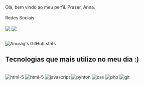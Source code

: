 Olá, bem vindo ao meu perfil. Prazer, Anna.
<br>
<br>
Redes Sociais
<br>
<br>
<img align= "center" src="https://img.shields.io/badge/LinkedIn-0077B5?style=for-the-badge&logo=linkedin&logoColor=white" href= "www.linkedin.com/in/anaalmeidaa">
<img align= "center" src="https://img.shields.io/badge/Instagram-E4405F?style=for-the-badge&logo=instagram&logoColor=white" href= "https://www.instagram.com/annaallmeida__/">
<br>
<br>


![Anurag's GitHub stats](https://github-readme-stats.vercel.app/api?username=annaalmeida2003&show_icons=true&theme=dracula)



## Tecnologias que mais utilizo no meu dia :)

<div style = "display: inline_block"></br>

<img align="center"  alt="html-5" src = "https://img.shields.io/badge/HTML5-E34F26?style=for-the-badge&logo=html5&logoColor=white">
<img align="center"  alt="html-5" src = "https://img.shields.io/badge/Node.js-43853D?style=for-the-badge&logo=node.js&logoColor=white">
<img align="center"  alt="javascript" src = "https://img.shields.io/badge/JavaScript-323330?style=for-the-badge&logo=javascript&logoColor=F7DF1E">
<img align="center"  alt="pyhton" src = "https://img.shields.io/badge/Python-3776AB?style=for-the-badge&logo=python&logoColor=white">
<img align="center"  alt="css" src ="https://img.shields.io/badge/CSS-239120?&style=for-the-badge&logo=css3&logoColor=white" >
<img align="center"  alt="php" src ="https://img.shields.io/badge/PHP-777BB4?style=for-the-badge&logo=php&logoColor=white" >
<img align="center" alt= "git"  src="https://img.shields.io/badge/GIT-E44C30?style=for-the-badge&logo=git&logoColor=white">
